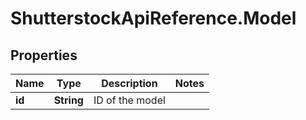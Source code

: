 # ShutterstockApiReference.Model

## Properties
Name | Type | Description | Notes
------------ | ------------- | ------------- | -------------
**id** | **String** | ID of the model | 


